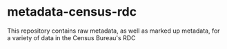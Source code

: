 # metadata-census-rdc
This repository contains raw metadata, as well as marked up metadata, for a variety of data in the Census Bureau's RDC
